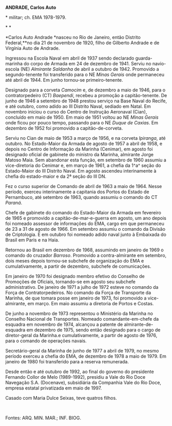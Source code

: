 **ANDRADE, Carlos Auto**

\* militar; ch. EMA 1978-1979.

* *

*Carlos Auto Andrade *nasceu no Rio de Janeiro, então Distrito
Federal,**no dia 21 de novembro de 1920, filho de Gilberto Andrade e de
Virgínia Auto de Andrade.

Ingressou na Escola Naval em abril de 1937 sendo declarado
guarda-marinha do corpo de Armada em 24 de dezembro de 1941. Serviu no
navio-escola (NE) *Almirante Saldanha* de abril a outubro de 1942.
Promovido a segundo-tenente foi transferido para o NE *Minas Gerais*
onde permaneceu até abril de 1944. Em junho tornou-se primeiro-tenente.

Designado para a corveta *Camocim* e, de dezembro a maio de 1946, para o
contratorpedeiro (CT) *Baependi*, recebeu a promoção a capitão-tenente.
De junho de 1946 a setembro de 1948 prestou serviço na Base Naval do
Recife, e até outubro, como adido ao III Distrito Naval, sediado em
Natal. Em novembro iniciou o curso do Centro de Instrução Aeronaval
(Cian), concluído em maio de 1950. Em maio de 1951 voltou ao NE *Minas
Gerais* onde ficou por pouco tempo, passando para o NE *Duque de
Caxias*. Em dezembro de 1952 foi promovido a capitão-de-corveta.

Serviu no Cian de maio de 1953 a março de 1956, e na corveta *Ipiranga*,
até outubro. No Estado-Maior da Armada de agosto de 1957 a abril de
1958, e depois no Centro de Informação da Marinha (Cenimar), em agosto
foi designado oficial de gabinete do ministro da Marinha, almirante
Jorge Matoso Maia. Sem abandonar esta função, em setembro de 1960
assumiu a vice-diretoria do Cenimar e, em março de 1961, a chefia da
1^a^ seção do Estado-Maior do III Distrito Naval. Em agosto ascendeu
interinamente à chefia do estado-maior e da 2ª seção do III DN.

Fez o curso superior de Comando de abril de 1963 a maio de 1964. Nesse
período, exerceu interinamente a capitania dos Portos do Estado de
Pernambuco, até setembro de 1963, quando assumiu o comando do CT
*Paraná*.

Chefe de gabinete do comando do Estado-Maior da Armada em fevereiro de
1965 e promovido a capitão-de-mar-e-guerra em agosto, um ano depois foi
nomeado assessor de informações do EMA, cargo em que permaneceu de 23 a
31 de agosto de 1966. Em setembro assumiu o comando da Divisão de
Criptologia. E em outubro foi nomeado adido naval junto à Embaixada do
Brasil em Paris e na Haia.

Retornou ao Brasil em dezembro de 1968, assumindo em janeiro de 1969 o
comando do cruzador *Barroso*. Promovido a contra-almirante em setembro,
dois meses depois tornou-se subchefe de organização do EMA e
cumulativamente, a partir de dezembro, subchefe de comunicações.

Em janeiro de 1970 foi designado membro efetivo do Conselho de Promoções
de Oficiais, tornando-se em agosto seu subchefe administrativo. De
janeiro de 1971 a julho de 1972 esteve no comando da Força de
Contratorpedeiros. No comando da Força de Transporte da Marinha, de que
tomara posse em janeiro de 1973, foi promovido a vice-almirante, em
março. Em maio assumiu a diretoria de Portos e Costas.

De junho a novembro de 1973 representou o Ministério da Marinha no
Conselho Nacional de Transportes. Nomeado comandante-em-chefe da
esquadra em novembro de 1974, alcançou a patente de
almirante-de-esquadra em dezembro de 1975, sendo então designado para o
cargo de diretor-geral da Marinha.e cumulativamente, a partir de agosto
de 1976, para o comando de operações navais.

Secretário-geral da Marinha de junho de 1977 a abril de 1979, no mesmo
período exerceu a chefia do EMA, de dezembro de 1978 a maio de 1979. Em
janeiro de 1980 foi transferido para a reserva remunerada.

Desde então e até outubro de 1992, ao final do governo do presidente
Fernando Collor de Melo (1989-1992), presidiu a Vale do Rio Doce
Navegação S.A. (Docenave), subsidiária da Companhia Vale do Rio Doce,
empresa estatal privatizada em maio de 1997.

Casado com Maria Dulce Seixas, teve quatros filhos.

 

Fontes: ARQ. MIN. MAR.; INF. BIOG.

 
